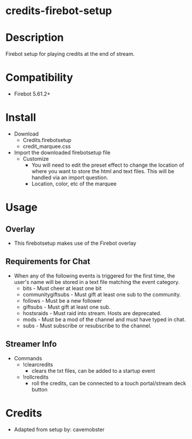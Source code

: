 # credits-firebot-setup

# Description
Firebot setup for playing credits at the end of stream.

# Compatibility
- Firebot 5.61.2+

# Install
+ Download
  + Credits.firebotsetup
  + credit_marquee.css
+ Import the downloaded firebotsetup file
  + Customize
    + You will need to edit the preset effect to change the location of where you want to store the html and text files. This will be handled via an import question.
    + Location, color, etc of the marquee

# Usage

## Overlay
+ This firebotsetup makes use of the Firebot overlay

## Requirements for Chat
+ When any of the following events is triggered for the first time, the user's name will be stored in a text file matching the event category.
  + bits - Must cheer at least one bit
  + communitygiftsubs - Must gift at least one sub to the community.
  + follows - Must be a new follower
  + giftsubs - Must gift at least one sub.
  + hostsraids - Must raid into stream. Hosts are deprecated.
  + mods - Must be a mod of the channel and must have typed in chat.
  + subs - Must subscribe or resubscribe to the channel.

## Streamer Info
+ Commands
    + !clearcredits
      + clears the txt files, can be added to a startup event
    + !rollcredits
      + roll the credits, can be connected to a touch portal/stream deck button

# Credits
+ Adapted from setup by: cavemobster
